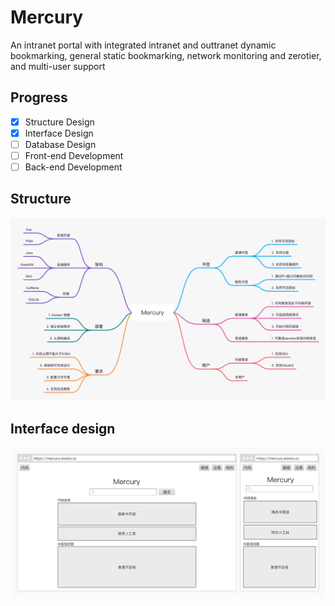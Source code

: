 # Mercury
An intranet portal with integrated intranet and outtranet dynamic bookmarking, general static bookmarking, network monitoring and zerotier, and multi-user support

## Progress 

- [X] Structure Design
- [X] Interface Design
- [ ] Database Design
- [ ] Front-end Development
- [ ] Back-end Development

## Structure
![](doc/structure.jpg)

## Interface design
![](doc/ui.jpg)
